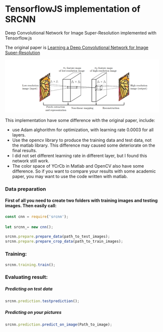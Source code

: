 # TensorflowJS implementation of SRCNN
Deep Convolutional Network for Image Super-Resolution implemented with Tensorflow.js

The original paper is [Learning a Deep Convolutional Network for Image Super-Resolution](https://arxiv.org/abs/1501.00092)
<p align="center">
  <img src="https://github.com/BadMachine/SRCNN-tfjs/blob/master/additional/arch.jpg" width="800"/>
</p>

This implementation have some difference with the original paper, include:

* use Adam alghorithm for optimization, with learning rate 0.0003 for all layers.
* Use the opencv library to produce the training data and test data, not the matlab library. This difference may caused some deteriorate on the final results.
* I did not set different learning rate in different layer, but I found this network still work.
* The color space of YCrCb in Matlab and OpenCV also have some difference. So if you want to compare your results with some academic paper, you may want to use the code written with matlab.



### Data preparation
#### First of all you need to create two folders with training images and testing images. Then easily call:
```js
const cnn = require('srcnn');

let srcnn_= new cnn();
```
```js
srcnn.prepare.prepare_data(path_to_test_images);
srcnn.prepare.prepare_crop_data(path_to_train_images);

```

### Training:
```js
srcnn.training.train(); 
```


### Evaluating result:

##### Predicting on test data

```js
srcnn.prediction.testprediction();
```

##### Predicting on your pictures
```js
srcnn.prediction.predict_on_image(Path_to_image);
```
